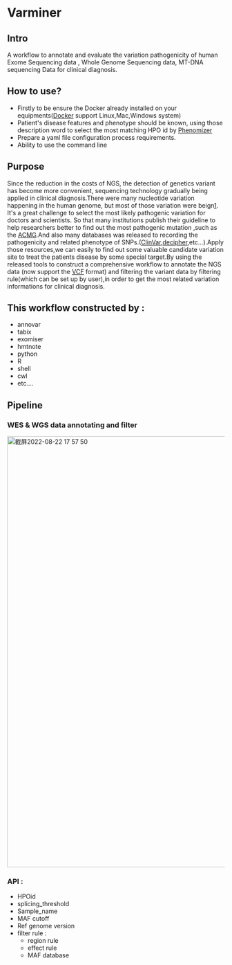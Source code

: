 # Varminer
## Intro
A workflow to annotate and evaluate the variation pathogenicity of human Exome Sequencing data , Whole Genome Sequencing data, MT-DNA sequencing Data for clinical diagnosis.
## How to use?
 * Firstly to be ensure the Docker already installed on your equipments([Docker](https://www.docker.com) support Linux,Mac,Windows system)
 * Patient's disease features and phenotype should be known, using those description word to select the most matching HPO id by [Phenomizer](https://compbio.charite.de/phenomizer/)
 * Prepare a yaml file configuration process requirements.
 * Ability to use the command line 
## Purpose
Since the reduction in the costs of NGS, the detection of genetics variant has become more convenient, sequencing technology gradually being applied in clinical diagnosis.There were many nucleotide variation happening in the human genome, but most of those variation were beign[1](https://www.genome.gov/news/news-release/Genomics-daunting-challenge-Identifying-variants-that-matter).
It's a great challenge to select the most likely pathogenic variation for doctors and scientists. So that many institutions publish their guideline to help researchers better to find out the most pathogenic mutation ,such as the [ACMG](https://www.gimjournal.org/article/S1098-3600(21)03031-8/fulltext).And also many databases was released to recording the pathogenicity and related phenotype of SNPs.([ClinVar](https://www.ncbi.nlm.nih.gov/clinvar/),[decipher](https://www.deciphergenomics.org/patient/263708/genotype/241078/browser),etc…).Apply those resources,we can easily to find out some valuable candidate variation site to treat the patients disease by some special target.By using the released tools to construct a comprehensive workflow to annotate the NGS data (now support the [VCF](https://www.internationalgenome.org/wiki/Analysis/vcf4.0/) format) and filtering the variant data by filtering rule(which can be set up by user),in order to get the most related variation informations for clinical diagnosis.
## This workflow constructed by :
 * annovar
 * tabix
 * exomiser
 * hmtnote
 * python
 * R
 * shell
 * cwl
 * etc....
## Pipeline 
  ### WES & WGS data annotating and filter
  <img width="996" alt="截屏2022-08-22 17 57 50" src="https://user-images.githubusercontent.com/53446971/185894488-ef6bcffb-e008-4b70-9472-86e0bfc6b111.png">
  
### API :
   * HPOid
   * splicing_threshold
   * Sample_name
   * MAF cutoff
   * Ref genome version
   * filter rule :
      * region rule
      * effect rule
      * MAF database








